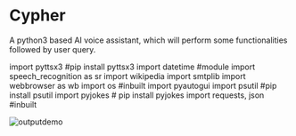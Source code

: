 # Cypher
A python3 based AI voice assistant, which will perform some functionalities followed by user query.

import pyttsx3  #pip install pyttsx3
        import datetime  #module
        import speech_recognition as sr
        import wikipedia
        import smtplib
        import webbrowser as wb
        import os  #inbuilt
        import pyautogui
        import psutil  #pip install psutil
        import pyjokes  # pip install pyjokes
        import requests, json  #inbuilt


![outputdemo](https://user-images.githubusercontent.com/106296345/191102853-206fa4a8-711b-4cf8-aa9a-dc2b6aada6f1.png)

